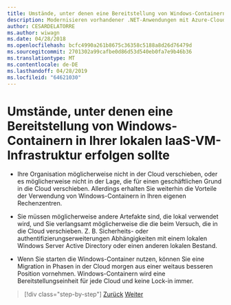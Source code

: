 ```yaml
---
title: Umstände, unter denen eine Bereitstellung von Windows-Containern in Ihrer lokalen IaaS-VM-Infrastruktur erfolgen sollte
description: Modernisieren vorhandener .NET-Anwendungen mit Azure-Cloud und Windows-Containern | Wenn zum Bereitstellen von Windows-Containern in Ihrer lokalen IaaS-VM-Infrastruktur
author: CESARDELATORRE
ms.author: wiwagn
ms.date: 04/28/2018
ms.openlocfilehash: bcfc4990a261b8675c36358c5188a8d26d76479d
ms.sourcegitcommit: 2701302a99cafbe0d86d53d540eb0fa7e9b46b36
ms.translationtype: MT
ms.contentlocale: de-DE
ms.lasthandoff: 04/28/2019
ms.locfileid: "64621030"
---
```

# <a name="when-to-deploy-windows-containers-in-your-on-premises-iaas-vm-infrastructure"></a>Umstände, unter denen eine Bereitstellung von Windows-Containern in Ihrer lokalen IaaS-VM-Infrastruktur erfolgen sollte

- Ihre Organisation möglicherweise nicht in der Cloud verschieben, oder es möglicherweise nicht in der Lage, die für einen geschäftlichen Grund in die Cloud verschieben. Allerdings erhalten Sie weiterhin die Vorteile der Verwendung von Windows-Containern in Ihren eigenen Rechenzentren.

- Sie müssen möglicherweise andere Artefakte sind, die lokal verwendet wird, und Sie verlangsamt möglicherweise die die beim Versuch, die in die Cloud verschieben. Z. B. Sicherheits- oder authentifizierungserweiterungen Abhängigkeiten mit einem lokalen Windows Server Active Directory oder einen anderen lokalen Bestand.

- Wenn Sie starten die Windows-Container nutzen, können Sie eine Migration in Phasen in der Cloud morgen aus einer weitaus besseren Position vornehmen. Windows-Containern wird eine Bereitstellungseinheit für jede Cloud und keine Lock-in immer.

>[!div class="step-by-step"]
>[Zurück](when-not-to-deploy-to-windows-containers.md)
>[Weiter](when-to-deploy-windows-containers-to-azure-vms-iaas-cloud.md)